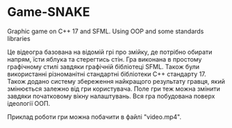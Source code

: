 # Game-SNAKE
Graphic game on C++ 17 and SFML. Using OOP and some standards libraries

Це відеогра базована на відомій грі про змійку, де потрібно обирати напрям, їсти яблука та стерегтись стін. Гра виконана в простому графічному стилі завдяки графічній бібліотеці SFML. Також були використанні різноманітні стандартні бібліотеки С++ стандарту 17. Також додано систему збереження найкращого результату гравця, який змінюється залежно від гри користувача. Поле гри теж можна змінити завдяки початковому вікну налаштувань. Вся гра побудована поверх ідеології ООП.

Приклад роботи гри можна побачити в файлі "video.mp4".
